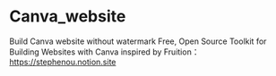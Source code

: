 # Canva_website
Build Canva website without watermark
Free, Open Source Toolkit for Building Websites with Canva
inspired by Fruition：https://stephenou.notion.site
